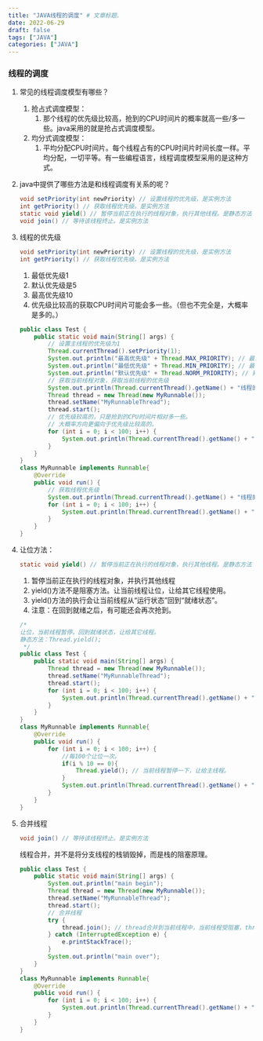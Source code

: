 ```yaml
---
title: "JAVA线程的调度" # 文章标题.
date: 2022-06-29
draft: false
tags: ["JAVA"]
categories: ["JAVA"]
---
```


### 线程的调度

1. 常见的线程调度模型有哪些？

   1. 抢占式调度模型：
      1. 那个线程的优先级比较高，抢到的CPU时间片的概率就高一些/多一些。java采用的就是抢占式调度模型。
   2. 均分式调度模型：
      1. 平均分配CPU时间片。每个线程占有的CPU时间片时间长度一样。平均分配，一切平等。有一些编程语言，线程调度模型采用的是这种方式。

2. java中提供了哪些方法是和线程调度有关系的呢？

   ```java
   void setPriority(int newPriority) // 设置线程的优先级，是实例方法
   int getPriority() // 获取线程优先级。是实例方法
   static void yield() // 暂停当前正在执行的线程对象，执行其他线程。是静态方法
   void join() // 等待该线程终止。是实例方法
   ```

3. 线程的优先级

   ```java
   void setPriority(int newPriority) // 设置线程的优先级，是实例方法
   int getPriority() // 获取线程优先级。是实例方法
   ```
	1. 最低优先级1
   2. 默认优先级是5
   3. 最高优先级10
   4. 优先级比较高的获取CPU时间片可能会多一些。（但也不完全是，大概率是多的。）

   ```java
   public class Test {
       public static void main(String[] args) {
           // 设置主线程的优先级为1
           Thread.currentThread().setPriority(1);
           System.out.println("最高优先级" + Thread.MAX_PRIORITY); // 最高优先级10
           System.out.println("最低优先级" + Thread.MIN_PRIORITY); // 最低优先级1
           System.out.println("默认优先级" + Thread.NORM_PRIORITY); // 默认优先级5
           // 获取当前线程对象，获取当前线程的优先级
           System.out.println(Thread.currentThread().getName() + "线程的默认优先级是：" + Thread.currentThread().getPriority());// main线程的默认优先级是：1
           Thread thread = new Thread(new MyRunnable());
           thread.setName("MyRunnableThread");
           thread.start();
           // 优先级较高的，只是抢到的CPU时间片相对多一些。
           // 大概率方向更偏向于优先级比较高的。
           for (int i = 0; i < 100; i++) {
               System.out.println(Thread.currentThread().getName() + "------>" + i);
           }
       }
   }
   class MyRunnable implements Runnable{
       @Override
       public void run() {
           // 获取线程优先级
           System.out.println(Thread.currentThread().getName() + "线程的默认优先级：" + Thread.currentThread().getPriority()); // MyRunnableThread线程的默认优先级：1
           for (int i = 0; i < 100; i++) {
               System.out.println(Thread.currentThread().getName() + "------>" + i);
           }
       }
   }
   ```
   
4. 让位方法：

   ```java
   static void yield() // 暂停当前正在执行的线程对象，执行其他线程。是静态方法
   ```
   1. 暂停当前正在执行的线程对象，并执行其他线程
   2. yield()方法不是阻塞方法。让当前线程让位，让给其它线程使用。
   3. yield()方法的执行会让当前线程从“运行状态”回到“就绪状态”。
   4. 注意：在回到就绪之后，有可能还会再次抢到。
   
   ```java
   /*
   让位，当前线程暂停，回到就绪状态，让给其它线程。
   静态方法：Thread.yield();
    */
   public class Test {
       public static void main(String[] args) {
           Thread thread = new Thread(new MyRunnable());
           thread.setName("MyRunnableThread");
           thread.start();
           for (int i = 0; i < 100; i++) {
               System.out.println(Thread.currentThread().getName() + "------>" + i);
           }
       }
   }
   class MyRunnable implements Runnable{
       @Override
       public void run() {
           for (int i = 0; i < 100; i++) {
               //每100个让位一次。
               if(i % 10 == 0){
                   Thread.yield(); // 当前线程暂停一下，让给主线程。
               }
               System.out.println(Thread.currentThread().getName() + "------>" + i);
           }
       }
   }
   ```
   
5. 合并线程

   ```java
   void join() // 等待该线程终止。是实例方法
   ```
   线程合并，并不是将分支线程的栈销毁掉，而是栈的阻塞原理。

   ```java
   public class Test {
       public static void main(String[] args) {
           System.out.println("main begin");
           Thread thread = new Thread(new MyRunnable());
           thread.setName("MyRunnableThread");
           thread.start();
           // 合并线程
           try {
               thread.join(); // thread合并到当前线程中，当前线程受阻塞，thread线程执行直到结束。
           } catch (InterruptedException e) {
               e.printStackTrace();
           }
           System.out.println("main over");
       }
   }
   class MyRunnable implements Runnable{
       @Override
       public void run() {
           for (int i = 0; i < 100; i++) {
               System.out.println(Thread.currentThread().getName() + "------>" + i);
           }
       }
   }
   ```

   
